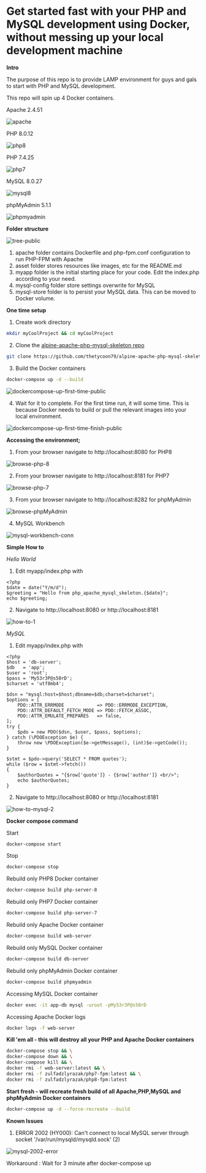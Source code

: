 # Get started fast with your PHP and MySQL development using Docker, without messing up your local development machine

**Intro**

The purpose of this repo is to provide LAMP environment for guys and gals to start with PHP and MySQL development.

This repo will spin up 4 Docker containers.

Apache 2.4.51

![apache](asset/images/apache.png)

PHP 8.0.12

![php8](asset/images/php8.png)

PHP 7.4.25

![php7](asset/images/php7.png)

MySQL 8.0.27

![mysql8](asset/images/mysql8.png)

phpMyAdmin 5.1.1

![phpmyadmin](asset/images/phpmyadmin.png)


**Folder structure**

![tree-public](asset/images/tree-public.png)

1. apache folder contains Dockerfile and php-fpm.conf configuration to run PHP-FPM with Apache
2. asset folder stores resources like images, etc for the README.md
3. myapp folder is the initial starting place for your code. Edit the index.php according to your need.
4. mysql-config folder store settings overwrite for MySQL
5. mysql-store folder is to persist your MySQL data. This can be moved to Docker volume.


**One time setup**

1. Create work directory
```bash
mkdir myCoolProject && cd myCoolProject
``` 

2. Clone the [alpine-apache-php-mysql-skeleton repo](https://github.com/thetycoon79/alpine-apache-php-mysql-skeleton)
```bash
git clone https://github.com/thetycoon79/alpine-apache-php-mysql-skeleton.git .
```

3. Build the Docker containers
```bash
docker-compose up -d --build
```

![dockercompose-up-first-time-public](asset/images/dockercompose-up-first-time-public.png)

4. Wait for it to complete. For the first time run, it will some time. This is because Docker needs to build or pull the relevant images into your local environment.

![dockercompose-up-first-time-finish-public](asset/images/dockercompose-up-first-time-finish-public.png)


**Accessing the environment;**

1. From your browser navigate to http://localhost:8080 for PHP8

![browse-php-8](asset/images/browse-php-8.png)

2. From your browser navigate to http://localhost:8181 for PHP7

![browse-php-7](asset/images/browse-php-7.png) 

3. From your browser navigate to http://localhost:8282 for phpMyAdmin

![browse-phpMyAdmin](asset/images/browse-phpMyAdmin.png)

4. MySQL Workbench  
  
![mysql-workbench-conn](asset/images/mysql-workbench-conn.png)

**Simple How to**

*Hello World*

1. Edit myapp/index.php with

```phpregexp
<?php
$date = date("Y/m/d");
$greeting = "Hello from php_apache_mysql_skeleton.{$date}";
echo $greeting;
```

2. Navigate to http://localhost:8080 or http://localhost:8181

![how-to-1](asset/images/how-to-1.png)

*MySQL*

1. Edit myapp/index.php with

```phpregexp
<?php
$host = 'db-server';
$db   = 'app';
$user = 'root';
$pass = 'My53r3P@s50rD';
$charset = 'utf8mb4';

$dsn = "mysql:host=$host;dbname=$db;charset=$charset";
$options = [
    PDO::ATTR_ERRMODE            => PDO::ERRMODE_EXCEPTION,
    PDO::ATTR_DEFAULT_FETCH_MODE => PDO::FETCH_ASSOC,
    PDO::ATTR_EMULATE_PREPARES   => false,
];
try {
    $pdo = new PDO($dsn, $user, $pass, $options);
} catch (\PDOException $e) {
    throw new \PDOException($e->getMessage(), (int)$e->getCode());
}

$stmt = $pdo->query('SELECT * FROM quotes');
while ($row = $stmt->fetch())
{
    $authorQuotes = "{$row['quote']} - {$row['author']} <br/>";
    echo $authorQuotes;
}
```

2. Navigate to http://localhost:8080 or http://localhost:8181

![how-to-mysql-2](asset/images/how-to-mysql-2.png)


**Docker compose command**

Start
```bash
docker-compose start
```

Stop
```bash
docker-compose stop
```

Rebuild only PHP8 Docker container
```bash
docker-compose build php-server-8
```

Rebuild only PHP7 Docker container
```bash
docker-compose build php-server-7
```

Rebuild only Apache Docker container
```bash
docker-compose build web-server
```

Rebuild only MySQL Docker container
```bash
docker-compose build db-server
```

Rebuild only phpMyAdmin Docker container
```bash
docker-compose build phpmyadmin
```

Accessing MySQL Docker container
```bash
docker exec -it app-db mysql -uroot -pMy53r3P@s50rD
```

Accessing Apache Docker logs
```bash
docker logs -f web-server
```

**Kill 'em all - this will destroy all your PHP and Apache Docker containers**
```bash
docker-compose stop && \
docker-compose down && \
docker-compose kill && \
docker rmi -f web-server:latest && \
docker rmi -f zulfadzlyrazak/php7-fpm:latest && \
docker rmi -f zulfadzlyrazak/php8-fpm:latest
```
**Start fresh - will recreate fresh build of all Apache,PHP,MySQL and phpMyAdmin Docker containers**
```bash
docker-compose up -d --force-recreate --build
```

**Known Issues**

1. ERROR 2002 (HY000): Can't connect to local MySQL server through socket '/var/run/mysqld/mysqld.sock' (2)  

![mysql-2002-error](asset/images/mysql-2002-error.png)

Workaround : Wait for 3 minute after docker-compose up